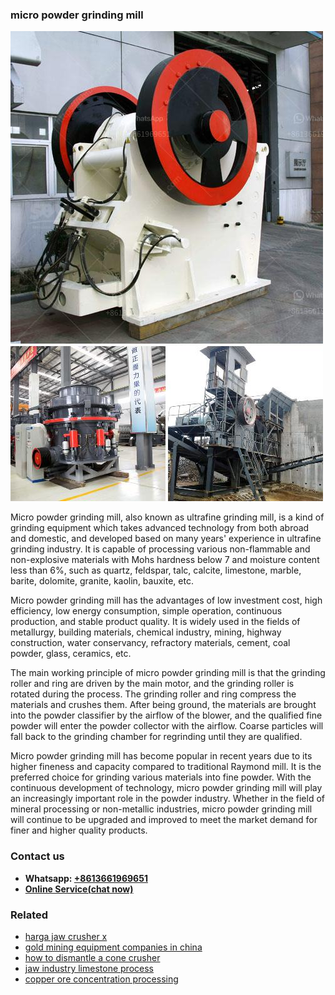 <h3>micro powder grinding mill</h3><img src='1708408342.jpg' alt=''><p>Micro powder grinding mill, also known as ultrafine grinding mill, is a kind of grinding equipment which takes advanced technology from both abroad and domestic, and developed based on many years' experience in ultrafine grinding industry. It is capable of processing various non-flammable and non-explosive materials with Mohs hardness below 7 and moisture content less than 6%, such as quartz, feldspar, talc, calcite, limestone, marble, barite, dolomite, granite, kaolin, bauxite, etc.</p><p>Micro powder grinding mill has the advantages of low investment cost, high efficiency, low energy consumption, simple operation, continuous production, and stable product quality. It is widely used in the fields of metallurgy, building materials, chemical industry, mining, highway construction, water conservancy, refractory materials, cement, coal powder, glass, ceramics, etc.</p><p>The main working principle of micro powder grinding mill is that the grinding roller and ring are driven by the main motor, and the grinding roller is rotated during the process. The grinding roller and ring compress the materials and crushes them. After being ground, the materials are brought into the powder classifier by the airflow of the blower, and the qualified fine powder will enter the powder collector with the airflow. Coarse particles will fall back to the grinding chamber for regrinding until they are qualified.</p><p>Micro powder grinding mill has become popular in recent years due to its higher fineness and capacity compared to traditional Raymond mill. It is the preferred choice for grinding various materials into fine powder. With the continuous development of technology, micro powder grinding mill will play an increasingly important role in the powder industry. Whether in the field of mineral processing or non-metallic industries, micro powder grinding mill will continue to be upgraded and improved to meet the market demand for finer and higher quality products.</p><h3>Contact us</h3><ul><li><strong>Whatsapp:&nbsp;<a href="https://wa.me/8613661969651">+8613661969651</a></strong></li><li><a href="https://swt.shibang-china.com/?git&amp;zhl&amp;micro powder grinding mill"><strong>Online Service(chat now)</strong></a></li></ul><h3>Related</h3><ul><li><a href='harga jaw crusher x.md'>harga jaw crusher x</a></li><li><a href='gold mining equipment companies in china.md'>gold mining equipment companies in china</a></li><li><a href='how to dismantle a cone crusher.md'>how to dismantle a cone crusher</a></li><li><a href='jaw industry limestone process.md'>jaw industry limestone process</a></li><li><a href='copper ore concentration processing.md'>copper ore concentration processing</a></li></ul>